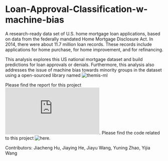 # Loan-Approval-Classification-w-machine-bias


A research-ready data set of U.S. home mortgage loan applications, based on data from the federally mandated Home Mortgage Disclosure Act. In 2014, there were about 11.7 million loan records. These records include applications for home purchase, for home improvement, and for refinancing.


This analysis explores this US national mortgage dataset and build predictions for loan approvals or denials. Furthermore, this analysis also addresses the issue of machine bias towards minority groups in the dataset using a open-sourced library named ![themis-ml](https://github.com/cosmicBboy/themis-ml)


Please find the report for this project ![here](https://github.com/jacksonh2/Loan-Approval-Classification-w-machine-bias/blob/master/Final%20Report-Loan%20Approval-Classification.pdf).
Please find the code related to this project ![here](https://github.com/jacksonh2/Loan-Approval-Classification-w-machine-bias/blob/master/Loan%20Approval%20Classification-FV.ipynb).



Contributors: Jiacheng Hu, Jiaying He, Jiayu Wang, Yuning Zhao, Yijia Wang


